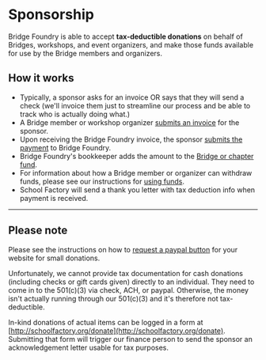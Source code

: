 # Sponsorship
Bridge Foundry is able to accept **tax-deductible donations** on behalf of Bridges, workshops, and event organizers, and make those funds available for use by the Bridge members and organizers.

## How it works
- Typically, a sponsor asks for an invoice OR says that they will send a check (we'll invoice them just to streamline our process and be able to track who is actually doing what.)
- A Bridge member or workshop organizer [submits an invoice](request-invoice.md) for the sponsor.
- Upon receiving the Bridge Foundry invoice, the sponsor [submits the payment](submit-payment.md) to Bridge Foundry.
- Bridge Foundry's bookkeeper adds the amount to the [Bridge or chapter fund](../financial-support/status.md).
- For information about how a Bridge member or organizer can withdraw funds, please see our instructions for [using funds](../using-funds).
- School Factory will send a thank you letter with tax deduction info when payment is received.

---
## Please note
Please see the instructions on how to [request a paypal button](paypal-donations.md) for your website for small donations.

Unfortunately, we cannot provide tax documentation for cash donations (including checks or gift cards given) directly to an individual. They need to come in to the 501(c)(3) via check, ACH, or paypal. Otherwise, the money isn't actually running through our 501(c)(3) and it's therefore not tax-deductible.

In-kind donations of actual items can be logged in a form at [http://schoolfactory.org/donate](http://schoolfactory.org/donate). Submitting that form will trigger our finance person to send the sponsor an acknowledgement letter usable for tax purposes.
